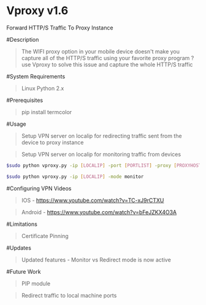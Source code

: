 # Vproxy v1.6
Forward HTTP/S Traffic To Proxy Instance

#Description
>The WIFI proxy option in your mobile device doesn't make you capture all of the HTTP/S traffic using your favorite proxy program ?
use Vproxy to solve this issue and capture the whole HTTP/S traffic

#System Requirements
>Linux
>Python 2.x

#Prerequisites
>pip install termcolor

#Usage
>Setup VPN server on localip for redirecting traffic sent from the device to proxy instance

>Setup VPN server on localip for monitoring traffic from devices 

```sh
$sudo python vproxy.py -ip [LOCALIP] -port [PORTLIST] -proxy [PROXYHOST:PROXYPORT]-mode redirect
```

```sh
$sudo python vproxy.py -ip [LOCALIP] -mode monitor
```

#Configuring VPN Videos
> IOS - https://www.youtube.com/watch?v=TC-xJ9rCTXU

> Android - https://www.youtube.com/watch?v=bFeJZKX4O3A

#Limitations
>Certificate Pinning

#Updates
>Updated features - Monitor vs Redirect mode is now active

#Future Work
>PIP module

>Redirect traffic to local machine ports
